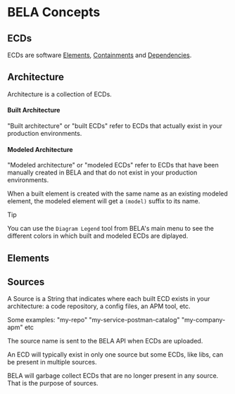 # BELA Concepts

## ECDs

ECDs are software [Elements](#elements), [Containments](#Containments) and [Dependencies](#dependencies).


## Architecture

Architecture is a collection of ECDs.

#### Built Architecture

"Built architecture" or "built ECDs" refer to ECDs that actually exist in your production environments.

#### Modeled Architecture

"Modeled architecture" or "modeled ECDs" refer to ECDs that have been manually created in BELA and that do not exist in your production environments.

When a built element is created with the same name as an existing modeled element, the modeled element will get a `(model)` suffix to its name.

> [!TIP]
> You can use the `Diagram Legend` tool from BELA's main menu to see the different colors in which built and modeled ECDs are diplayed.


## Elements


## Sources

A Source is a String that indicates where each built ECD exists in your architecture: a code repository, a config files, an APM tool, etc.

Some examples:
"my-repo"
"my-service-postman-catalog"
"my-company-apm"
etc

The source name is sent to the BELA API when ECDs are uploaded.

An ECD will typically exist in only one source but some ECDs, like libs, can be present in multiple sources.

BELA will garbage collect ECDs that are no longer present in any source. That is the purpose of sources.
